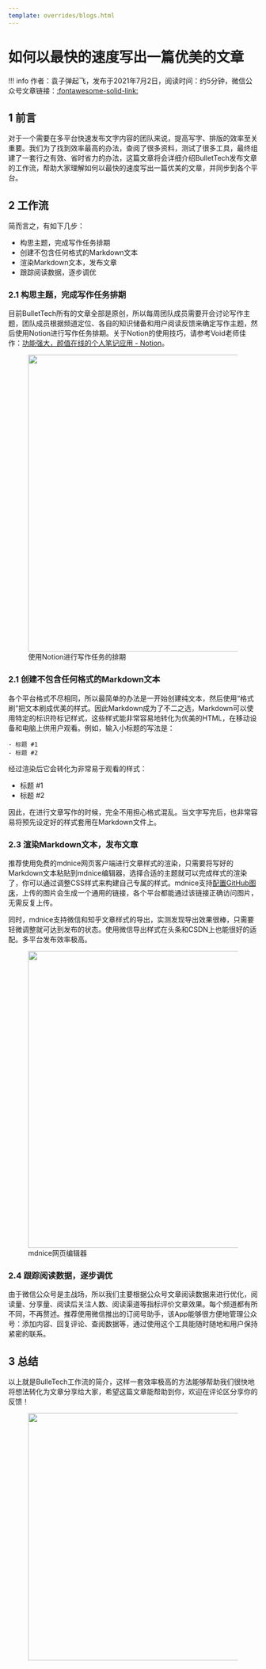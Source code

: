 ```yaml
---
template: overrides/blogs.html
---
```


# 如何以最快的速度写出一篇优美的文章

!!! info
    作者：袁子弹起飞，发布于2021年7月2日，阅读时间：约5分钟，微信公众号文章链接：[:fontawesome-solid-link:]()

## 1 前言

对于一个需要在多平台快速发布文字内容的团队来说，提高写字、排版的效率至关重要。我们为了找到效率最高的办法，查阅了很多资料，测试了很多工具，最终组建了一套行之有效、省时省力的办法，这篇文章将会详细介绍BulletTech发布文章的工作流，帮助大家理解如何以最快的速度写出一篇优美的文章，并同步到各个平台。

## 2 工作流

简而言之，有如下几步：

- 构思主题，完成写作任务排期
- 创建不包含任何格式的Markdown文本
- 渲染Markdown文本，发布文章
- 跟踪阅读数据，逐步调优

### 2.1 构思主题，完成写作任务排期

目前BulletTech所有的文章全部是原创，所以每周团队成员需要开会讨论写作主题，团队成员根据频道定位、各自的知识储备和用户阅读反馈来确定写作主题，然后使用Notion进行写作任务排期。关于Notion的使用技巧，请参考Void老师佳作：[功能强大，颜值在线的个人笔记应用 - Notion](https://mp.weixin.qq.com/s?__biz=MzI4Mjk3NzgxOQ==&mid=2247483944&idx=1&sn=fe72700771845764d33fa8e92bff4bef&chksm=eb90f15cdce7784a67240f7202025582734689e09f96049836b5daedd35f76db079ad70ee7bb&token=150554771&lang=zh_CN#rd)。

<figure>
  <img src="https://cdn.jsdelivr.net/gh/BulletTech2021/Pics/2021-7-2/1625209039771-Notion%E6%8E%92%E6%9C%9F.png" width="600" />
  <figcaption>使用Notion进行写作任务的排期</figcaption>
</figure>

### 2.1 创建不包含任何格式的Markdown文本

各个平台格式不尽相同，所以最简单的办法是一开始创建纯文本，然后使用“格式刷”把文本刷成优美的样式。因此Markdown成为了不二之选，Markdown可以使用特定的标识符标记样式，这些样式能非常容易地转化为优美的HTML，在移动设备和电脑上供用户观看。例如，输入小标题的写法是：

```
- 标题 #1
- 标题 #2
```

经过渲染后它会转化为非常易于观看的样式：

- 标题 #1
- 标题 #2

因此，在进行文章写作的时候，完全不用担心格式混乱。当文字写完后，也非常容易将预先设定好的样式套用在Markdown文件上。

### 2.3 渲染Markdown文本，发布文章

推荐使用免费的mdnice网页客户端进行文章样式的渲染，只需要将写好的Markdown文本粘贴到mdnice编辑器，选择合适的主题就可以完成样式的渲染了，你可以通过调整CSS样式来构建自己专属的样式。mdnice支持[配置GitHub图床](https://product.mdnice.com/article/developer/github-image-hosting/)，上传的图片会生成一个通用的链接，各个平台都能通过该链接正确访问图片，无需反复上传。

同时，mdnice支持微信和知乎文章样式的导出，实测发现导出效果很棒，只需要轻微调整就可达到发布的状态。使用微信导出样式在头条和CSDN上也能很好的适配。多平台发布效率极高。

<figure>
  <img src="https://cdn.jsdelivr.net/gh/BulletTech2021/Pics/2021-7-2/1625210341851-mdnice.png" width="600" />
  <figcaption>mdnice网页编辑器</figcaption>
</figure>

### 2.4 跟踪阅读数据，逐步调优

由于微信公众号是主战场，所以我们主要根据公众号文章阅读数据来进行优化，阅读量、分享量、阅读后关注人数、阅读渠道等指标评价文章效果。每个频道都有所不同，不再赘述。推荐使用微信推出的订阅号助手，该App能够很方便地管理公众号：添加内容、回复评论、查阅数据等，通过使用这个工具能随时随地和用户保持紧密的联系。

## 3 总结

以上就是BulleTech工作流的简介，这样一套效率极高的方法能够帮助我们很快地将想法转化为文章分享给大家，希望这篇文章能帮助到你，欢迎在评论区分享你的反馈！

<figure>
  <img src="https://cdn.jsdelivr.net/gh/BulletTech2021/Pics/2021-6-14/1623639526512-1080P%20(Full%20HD)%20-%20Tail%20Pic.png" width="500" />
</figure>
